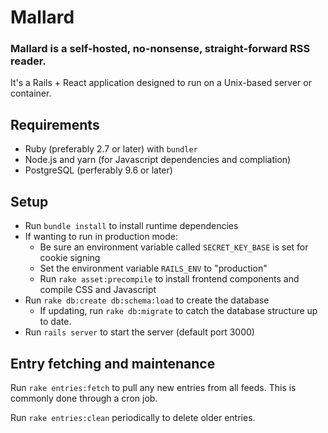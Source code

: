 Mallard
=======

### Mallard is a self-hosted, no-nonsense, straight-forward RSS reader.

It's a Rails + React application designed to run on a Unix-based server or container.

## Requirements

* Ruby (preferably 2.7 or later) with `bundler`
* Node.js and yarn (for Javascript dependencies and compliation)
* PostgreSQL (perferably 9.6 or later)

## Setup

* Run `bundle install` to install runtime dependencies
* If wanting to run in production mode:
  * Be sure an environment variable called `SECRET_KEY_BASE` is set for cookie signing
  * Set the environment variable `RAILS_ENV` to "production"
  * Run `rake asset:precompile` to install frontend components and compile CSS and Javascript
* Run `rake db:create db:schema:load` to create the database
  * If updating, run `rake db:migrate` to catch the database structure up to date.
* Run `rails server` to start the server (default port 3000)

## Entry fetching and maintenance

Run `rake entries:fetch` to pull any new entries from all feeds. This is commonly done through a cron job.

Run `rake entries:clean` periodically to delete older entries.
